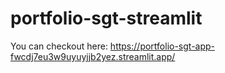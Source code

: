 # portfolio-sgt-streamlit

You can checkout here: https://portfolio-sgt-app-fwcdj7eu3w9uyuyjjb2yez.streamlit.app/
